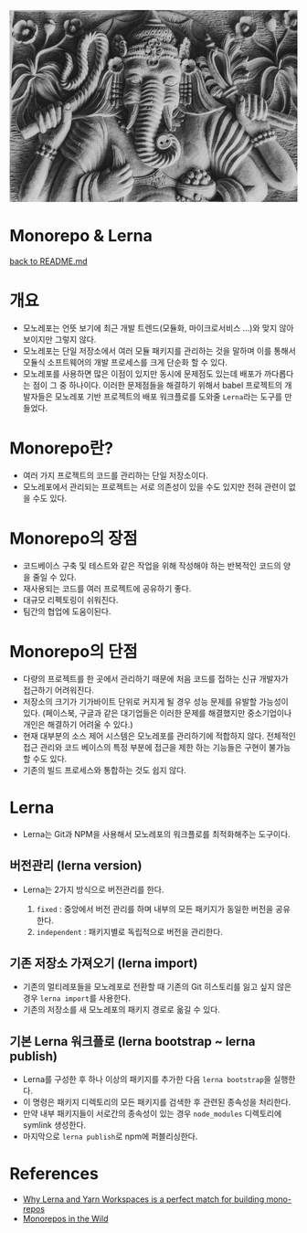 ![ganesha](../images/ganesha.png)

# Monorepo & Lerna

[back to README.md](../README.md)

# 개요

- 모노레포는 언뜻 보기에 최근 개발 트렌드(모듈화, 마이크로서비스 ...)와 맞지 않아 보이지만 그렇지 않다.
- 모노레포는 단일 저장소에서 여러 모듈 패키지를 관리하는 것을 말하며 이를 통해서 모듈식 소프트웨어의 개발 프로세스를 크게 단순화 할 수 있다.
- 모노레포를 사용하면 많은 이점이 있지만 동시에 문제점도 있는데 배포가 까다롭다는 점이 그 중 하나이다. 이러한 문제점들을 해결하기 위해서 babel 프로젝트의 개발자들은 모노레포 기반 프로젝트의 배포 워크플로를 도와줄 `Lerna`라는 도구를 만들었다.

# Monorepo란?

- 여러 가지 프로젝트의 코드를 관리하는 단일 저장소이다.
- 모노레포에서 관리되는 프로젝트는 서로 의존성이 있을 수도 있지만 전혀 관련이 없을 수도 있다.

# Monorepo의 장점

- 코드베이스 구축 및 테스트와 같은 작업을 위해 작성해야 하는 반복적인 코드의 양을 줄일 수 있다.
- 재사용되는 코드를 여러 프로젝트에 공유하기 좋다.
- 대규모 리펙토링이 쉬워진다.
- 팀간의 협업에 도움이된다.

# Monorepo의 단점

- 다량의 프로젝트를 한 곳에서 관리하기 때문에 처음 코드를 접하는 신규 개발자가 접근하기 어려워진다.
- 저장소의 크기가 기가바이트 단위로 커지게 될 경우 성능 문제를 유발할 가능성이 있다. (페이스북, 구글과 같은 대기업들은 이러한 문제를 해결했지만 중소기업이나 개인은 해결하기 어려울 수 있다.)
- 현재 대부분의 소스 제어 시스템은 모노레포를 관리하기에 적합하지 않다. 전체적인 접근 관리와 코드 베이스의 특정 부분에 접근을 제한 하는 기능들은 구현이 불가능할 수도 있다.
- 기존의 빌드 프로세스와 통합하는 것도 쉽지 않다.

# Lerna

- Lerna는 Git과 NPM을 사용해서 모노레포의 워크플로를 최적화해주는 도구이다.

## 버전관리 (lerna version)

- Lerna는 2가지 방식으로 버전관리를 한다.

  1. `fixed` : 중앙에서 버전 관리를 하며 내부의 모든 패키지가 동일한 버전을 공유한다.
  2. `independent` : 패키지별로 독립적으로 버전을 관리한다.

## 기존 저장소 가져오기 (lerna import)

- 기존의 멀티레포들을 모노레포로 전환할 때 기존의 Git 히스토리를 잃고 싶지 않은 경우 `lerna import`를 사용한다.
- 기존의 저장소를 새 모노레포의 패키지 경로로 옮길 수 있다.

## 기본 Lerna 워크플로 (lerna bootstrap ~ lerna publish)

- Lerna를 구성한 후 하나 이상의 패키지를 추가한 다음 `lerna bootstrap`을 실행한다.
- 이 명령은 패키지 디렉토리의 모든 패키지를 검색한 후 관련된 종속성을 처리한다.
- 만약 내부 패키지들이 서로간의 종속성이 있는 경우 `node_modules` 디렉토리에 symlink 생성한다.
- 마지막으로 `lerna publish`로 npm에 퍼블리싱한다.

# References

- [Why Lerna and Yarn Workspaces is a perfect match for building mono-repos](https://doppelmutzi.github.io/monorepo-lerna-yarn-workspaces/)
- [Monorepos in the Wild](https://medium.com/@maoberlehner/monorepos-in-the-wild-33c6eb246cb9)
